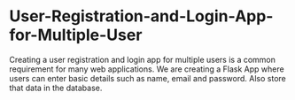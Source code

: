 # User-Registration-and-Login-App-for-Multiple-User
Creating a user registration and login app for multiple users is a common requirement for many web applications.
We are creating a Flask App where users can enter basic details such as name, email and password. Also store that data in the database.
